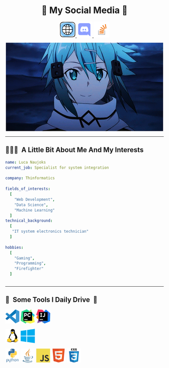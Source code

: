 <h1 align="center">
  💬 My Social Media 💬
</h1>

<p align="center">
<a href="https://bobby68.de" target="_blank">
  <img height="50" src="https://github.com/luca-naujoks/pics/blob/main/website-icon.png"/>
  
<a href="https://discord.com/users/528982743623925781" target="_blank">
  <img height="50" src="https://github.com/luca-naujoks/pics/blob/main/discord-new-logo.png"/>
</a>
<a href="https://stackoverflow.com/users/20371424/bobby68" target="_blank">
  <img height="50" src="https://github.com/luca-naujoks/pics/blob/main/pngwing.com.png"/>
</a>
</p>

<p align="center">
  <img src= "https://github.com/luca-naujoks/pics/blob/main/sinon.gif">
</p>

---

<h2> 👨🏻‍💻 &nbsp;A Little Bit About Me And My Interests</h2>

```yaml
name: Luca Naujoks
current_job: Specialist for system integration

company: Thinformatics

fields_of_interests:
  [
    "Web Development",
    "Data Science",
    "Machine Learning"
  ]
technical_background:
  [
   "IT system electronics technician"
  ]
  
hobbies: 
  [
    "Gaming", 
    "Programming", 
    "Firefighter"
  ]
  
```
  
---  
  
<h2> 🧰 &nbsp;Some Tools I Daily Drive&nbsp; 🧰</h2>
<p align="left">
<img src="https://github.com/luca-naujoks/pics/blob/main/vscode.svg" alt="vscode" width="45" height="45"/>
<img src="https://github.com/luca-naujoks/pics/blob/main/PyCharm.svg"
alt="PyCharm" width="45" height="45">
<img src="https://github.com/luca-naujoks/pics/blob/main/Inteliji.svg"
alt="IntelliJ" width="45" height="45">
</p>

<p align="left">
<img src="https://github.com/luca-naujoks/pics/blob/main/Linux.svg" alt="linux" width="45" height="45"/>
<img src="https://github.com/luca-naujoks/pics/blob/main/windows%20logot.png" alt="Windows" width="45" height="45"/>
</p>

<p align="left">
<img src="https://github.com/luca-naujoks/pics/blob/main/python.svg" alt="python" width="45" height="45" />
<img src="https://github.com/luca-naujoks/pics/blob/main/Java.png" alt="Java" width="45" height="45" />
<img src="https://github.com/luca-naujoks/pics/blob/main/javascript.svg" alt="javascript" width="45" height="45" />
<img src="https://github.com/luca-naujoks/pics/blob/main/HTML5.svg" alt="html" width="45" height="45"/>
<img src="https://github.com/luca-naujoks/pics/blob/main/css3.svg" alt="css3" width="45" height="45" />
</p>
